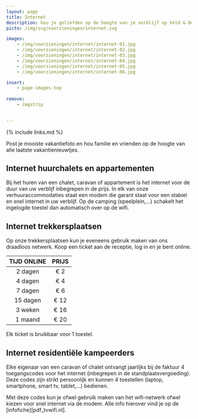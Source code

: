 ```yaml
---
layout: page
title: Internet
description: hou je geliefden op de hoogte van je verblijf op Veld & Duin
picto: /img/svg/voorzieningen/internet.svg

images:
    - /img/voorzieningen/internet/internet-01.jpg
    - /img/voorzieningen/internet/internet-02.jpg
    - /img/voorzieningen/internet/internet-03.jpg
    - /img/voorzieningen/internet/internet-04.jpg
    - /img/voorzieningen/internet/internet-05.jpg
    - /img/voorzieningen/internet/internet-06.jpg

insert:
    - page-images-top
    
remove:
    - imgstrip
    

---
```


{% include links.md %}

Post je mooiste vakantiefoto en hou familie en vrienden op de hoogte van alle laatste vakantienieuwtjes.

## Internet huurchalets en appartementen

Bij het huren van een chalet, caravan of appartement is het internet voor de duur van uw verblijf inbegrepen in de prijs. 
In elk van onze verhuuraccommodaties staat een modem die garant staat voor een stabiel en snel internet in uw verblijf.
Op de camping (speelplein,...) schakelt het ingelogde toestel dan automatisch over op de wifi.

## Internet trekkersplaatsen

Op onze trekkersplaatsen kun je eveneens gebruik maken van ons draadloos netwerk. Koop een ticket aan de receptie, log in en je bent online.

TIJD ONLINE         | PRIJS       | 
:------------------:|:-----------:|
2 dagen             |€ 2                
4 dagen             |€ 4                     
7 dagen             |€ 6        
15 dagen            |€ 12        
3 weken             |€ 16        
1 maand             |€ 20 

Elk ticket is bruikbaar voor 1 toestel.

## Internet residentiële kampeerders

Elke eigenaar van een caravan of chalet ontvangt jaarlijks bij de faktuur 4 toegangscodes voor het internet (inbegrepen in de standplaatsvergoeding). Deze codes zijn strikt persoonlijk en kunnen 4 toestellen (laptop, smartphone, smart tv, tablet,...) bedienen. 

Met deze codes kun je ofwel gebruik maken van het wifi-netwerk ofwel kiezen voor snel internet via de modem. Alle info hierover vind je op de [infofiche][pdf_tvwifi.nl].
